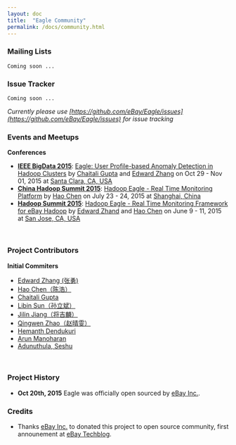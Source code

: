 ```yaml
---
layout: doc
title:  "Eagle Community" 
permalink: /docs/community.html
---
```

### Mailing Lists
`Coming soon ... `

### Issue Tracker

`Coming soon ... `

_Currently please use [https://github.com/eBay/Eagle/issues](https://github.com/eBay/Eagle/issues) for issue tracking_
<br/>

### Events and Meetups

**Conferences**

* [**IEEE BigData 2015**](http://cci.drexel.edu/bigdata/bigdata2015/): [Eagle: User Profile-based Anomaly Detection in Hadoop Clusters](http://cci.drexel.edu/bigdata/bigdata2015/APaper.html) by [Chaitali Gupta](https://github.com/chaitaligupta) and [Edward Zhang](https://github.com/yonzhang) on Oct 29 - Nov 01, 2015 at [Santa Clara, CA, USA](https://www.google.com/maps/place/Santa+Clara,+CA)
* [**China Hadoop Summit 2015**](http://www.chinahadoop.com/english): [Hadoop Eagle - Real Time Monitoring Platform](http://www.slideshare.net/haoch/hadoop-eaglev4) by [Hao Chen](https://github.com/haoch) on July 23 - 24, 2015 at [Shanghai, China](https://www.google.com/maps/place/Shanghai,+China)
* [**Hadoop Summit 2015**](http://2015.hadoopsummit.org/san-jose/): [Hadoop Eagle - Real Time Monitoring Framework for eBay Hadoop](http://www.slideshare.net/Hadoop_Summit/hadoop-eagle-real-time-monitoring) by [Edward Zhand](https://github.com/yonzhang) and [Hao Chen](https://github.com/haoch) on June 9 - 11, 2015 at [San Jose, CA, USA](https://www.google.com/maps/place/San+Jose,+CA)
<br/>

### Project Contributors

**Initial Commiters**

* [Edward Zhang (张勇)](https://github.com/yonzhang)
* [Hao Chen（陈浩）](https://github.com/haoch)
* [Chaitali Gupta](https://github.com/chaitaligupta)
* [Libin Sun（孙立斌）](https://github.com/sunlibin)
* [Jilin Jiang（将吉麟）](https://github.com/zombiej)
* [Qingwen Zhao（赵晴雯）](https://github.com/qingwen220)
* [Hemanth Dendukuri](https://github.com/hdendukuri)
* [Arun Manoharan](https://github.com/armanoharan)
* [Adunuthula, Seshu](https://github.com/seshuad)
<br/>

### Project History

* **Oct 20th, 2015** Eagle was officially open sourced by [eBay Inc.](http://www.ebay.com).

### Credits

* Thanks [eBay Inc.](http://www.ebay.com) to donated this project to open source community, first announement at [eBay Techblog](http://www.ebaytechblog.com/2015/10/23/eagle-is-your-hadoop-data-secured/).
